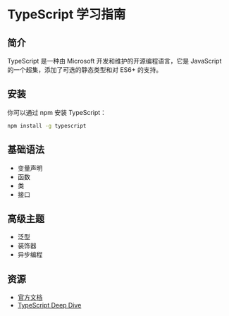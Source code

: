 # TypeScript 学习指南

## 简介
TypeScript 是一种由 Microsoft 开发和维护的开源编程语言，它是 JavaScript 的一个超集，添加了可选的静态类型和对 ES6+ 的支持。

## 安装
你可以通过 npm 安装 TypeScript：
```bash
npm install -g typescript
```

## 基础语法
- 变量声明
- 函数
- 类
- 接口

## 高级主题
- 泛型
- 装饰器
- 异步编程

## 资源
- [官方文档](https://www.typescriptlang.org/docs/)
- [TypeScript Deep Dive](https://basarat.gitbooks.io/typescript/)